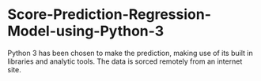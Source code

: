 # Score-Prediction-Regression-Model-using-Python-3
Python 3 has been chosen to make the prediction, making use of its built in libraries and analytic tools. The data is sorced remotely from an internet site. 
